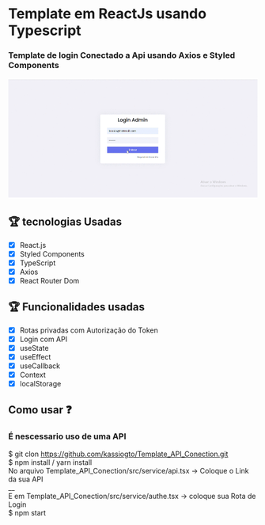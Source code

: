 
# Template em ReactJs usando Typescript
### Template de login Conectado a Api usando Axios e Styled Components 

![Template-gif](https://github.com/kassiogto/Template_API_Conection/blob/master/Webp.net-gifmaker.gif)

## :trophy: tecnologias Usadas
 - [x] React.js
 - [x] Styled Components
 - [x] TypeScript
 - [x] Axios
 - [x] React Router Dom

## :trophy: Funcionalidades usadas
 - [x] Rotas privadas com Autorização do Token
 - [x] Login com API
 - [x] useState
 - [x] useEffect
 - [x] useCallback
 - [x] Context
 - [x] localStorage

## Como usar :question:
### É nescessario uso de uma API
 
$ git clon https://github.com/kassiogto/Template_API_Conection.git
<br>
$ npm install / yarn install
<br>
No arquivo Template_API_Conection/src/service/api.tsx -> Coloque o Link da sua API
<br>
__
<br>
E em Template_API_Conection/src/service/authe.tsx -> coloque sua Rota de Login
<br>
$ npm start


 
